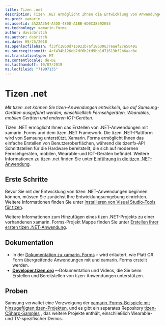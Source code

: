 ```yaml
---
title: Tizen .net
description: Tizen .NET ermöglicht Ihnen die Entwicklung von Anwendungen für das tizen-Betriebssystem, das auf Samsung-Geräten, einschließlich Fernsehgeräten, Wearables, mobilen Geräten und anderen IOT-Geräten, ausgeführt werden kann.
ms.prod: xamarin
ms.assetid: 5A22A354-A4DD-480D-A1BB-6D0C38592E55
ms.technology: xamarin-forms
author: davidbritch
ms.author: dabritch
ms.date: 09/26/2018
ms.openlocfilehash: f33fc1860d716921b7af18639837eaef27e56491
ms.sourcegitcommit: 4cf434b126eb7df6b2fd9bb1d71613bf2b6aac0e
ms.translationtype: MT
ms.contentlocale: de-DE
ms.lasthandoff: 10/07/2019
ms.locfileid: "71997135"
---
```

# <a name="tizen-net"></a>Tizen .net

_Mit tizen .net können Sie tizen-Anwendungen entwickeln, die auf Samsung-Geräten ausgeführt werden, einschließlich Fernsehgeräten, Wearables, mobilen Geräten und anderen IOT-Geräten._

Tizen .NET ermöglicht Ihnen das Erstellen von .NET-Anwendungen mit xamarin. Forms und dem tizen .NET Framework. Die tizen .NET-Plattform wird von Samsung unterstützt. Xamarin. Forms ermöglicht Ihnen das einfache Erstellen von Benutzeroberflächen, während die tizenfx-API Schnittstellen für die Hardware bereitstellt, die sich auf modernen Fernsehgeräten, mobilen, Wearable-und IOT-Geräten befindet. Weitere Informationen zu tizen .net finden Sie unter [Einführung in die tizen .NET-Anwendung](https://developer.tizen.org/development/training/.net-application).

## <a name="get-started"></a>Erste Schritte

Bevor Sie mit der Entwicklung von tizen .NET-Anwendungen beginnen können, müssen Sie zunächst Ihre Entwicklungsumgebung einrichten. Weitere Informationen finden Sie unter [Installieren von Visual Studio-Tools für tizen](https://developer.tizen.org/development/visual-studio-tools-tizen/installing-visual-studio-tools-tizen).

Weitere Informationen zum Hinzufügen eines tizen .NET-Projekts zu einer vorhandenen xamarin. Forms-Projekt Mappe finden Sie unter [Erstellen Ihrer ersten tizen .NET-Anwendung](https://developer.tizen.org/development/training/.net-application/creating-your-first-tizen-.net-application).

## <a name="documentation"></a>Dokumentation

- In der [Dokumentation zu xamarin. Forms](~/xamarin-forms/index.yml) &ndash; wird erläutert, wie Platt C# Form übergreifende Anwendungen mit und xamarin. Forms erstellt werden.
- [**Developer.tizen.org**](https://developer.tizen.org/development) &ndash;-Dokumentation und Videos, die Sie beim Erstellen und Bereitstellen von tizen-Anwendungen unterstützen.

## <a name="samples"></a>Proben

Samsung verwaltet eine Verzweigung der [xamarin. Forms-Beispiele mit hinzugefügten tizen-Projekten](https://github.com/Samsung/xamarin-forms-samples), und es gibt ein separates Repository [tizen-CSharp-Samples](https://github.com/Samsung/Tizen-CSharp-Samples) , das weitere Projekte enthält, einschließlich Wearable-und TV-spezifischer Demos.
